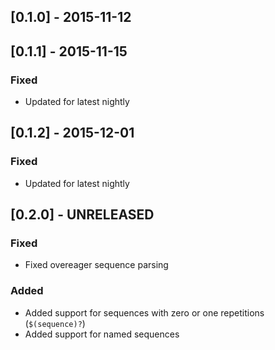 ## [0.1.0] - 2015-11-12

## [0.1.1] - 2015-11-15
### Fixed
- Updated for latest nightly

## [0.1.2] - 2015-12-01
### Fixed
- Updated for latest nightly

## [0.2.0] - UNRELEASED
### Fixed
- Fixed overeager sequence parsing
### Added
- Added support for sequences with zero or one repetitions (`$(sequence)?`)
- Added support for named sequences
